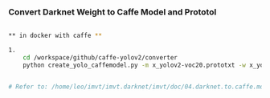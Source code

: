 
### Convert Darknet Weight to Caffe Model and Prototol
```bash

** in docker with caffe **

1. 
    cd /workspace/github/caffe-yolov2/converter
    python create_yolo_caffemodel.py -m x_yolov2-voc20.prototxt -w x_yolov2-voc20.weight -o x_yolov2-voc20.new.caffemodel


# Refer to: /home/leo/imvt/imvt.darknet/imvt/doc/04.darknet.to.caffe.md

```




